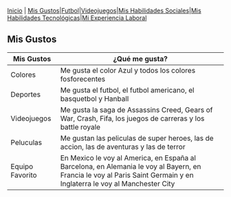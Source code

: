 [Inicio](./index.md) | [Mis Gustos](./Mis_Gustos.md)|[Futbol](./Futbol_.md)|[Videojuegos](./Videojuegos_.md)|[Mis Habilidades Sociales](./Mis_Habilidades_Sociales.md)|[Mis Habilidades Tecnológicas](./Mis_Habilidades_Tecnológicas.md)|[Mi Experiencia Laboral](./Mi_Experiencia_Laboral.md)
## Mis Gustos

| Mis Gustos | ¿Qué me gusta? |
| ---------- | ------------ |
| Colores    | Me gusta el color Azul y todos los colores fosforecentes |
| Deportes   | Me gusta el futbol, el futbol americano, el basquetbol y Hanball |
| Videojuegos | Me gusta la saga de Assassins Creed, Gears of War, Crash, Fifa, los juegos de carreras y los battle royale |
| Peluculas  | Me gustan las peliculas de super heroes, las de accion, las de aventuras y las de terror |
| Equipo Favorito | En Mexico le voy al America, en España al Barcelona, en Alemania le voy al Bayern, en Francia le voy al Paris Saint Germain y en Inglaterra le voy al Manchester City |

